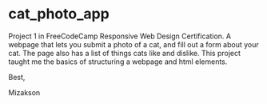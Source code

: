 # cat_photo_app

Project 1 in FreeCodeCamp Responsive Web Design Certification.
A webpage that lets you submit a photo of a cat, and fill out a form about your cat.
The page also has a list of things cats like and dislike. This project taught me the basics
of structuring a webpage and html elements.

Best,

Mizakson